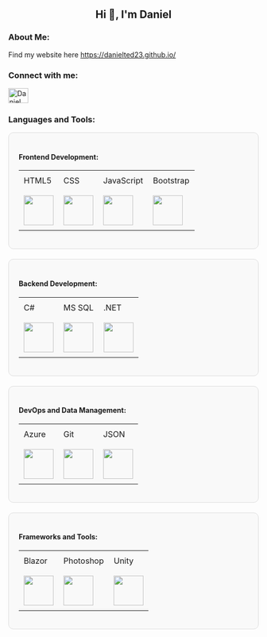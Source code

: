 <h2 align="center">Hi 👋, I'm Daniel</h2>

<h3 align="left">About Me:</h3>
<p align="left">
    Find my website here <a href="https://danielted23.github.io/" target="_blank">https://danielted23.github.io/</a>
</p>

<h3 align="left">Connect with me:</h3>
<p align="left">
    <a href="https://dk.linkedin.com/in/daniel-villena-askgaard-338524174?trk=people-guest_people-search-card" target="_blank">
        <img align="center" src="https://raw.githubusercontent.com/rahuldkjain/github-profile-readme-generator/master/src/images/icons/Social/linked-in-alt.svg" alt="Daniel Villena Askgaard LinkedIn" height="30" width="40" />
    </a>
</p>

<h3 align="left">Languages and Tools:</h3>

<!-- Frontend Development -->
<div style="border: 1px solid #ddd; padding: 20px; border-radius: 10px; background-color: #f9f9f9; margin-bottom: 20px;">
    <h4 align="left">Frontend Development:</h4>
    <table>
        <tr>
            <td style="padding: 10px;">HTML5</td>
            <td style="padding: 10px;">CSS</td>
            <td style="padding: 10px;">JavaScript</td>
            <td style="padding: 10px;">Bootstrap</td>
        </tr>
        <tr>
            <td style="padding: 10px;"><img src="https://cdn.jsdelivr.net/gh/devicons/devicon/icons/html5/html5-original-wordmark.svg" width="60px"></td>
            <td style="padding: 10px;"><img src="https://cdn.jsdelivr.net/gh/devicons/devicon/icons/css3/css3-original-wordmark.svg" width="60px"></td>
            <td style="padding: 10px;"><img src="https://cdn.jsdelivr.net/gh/devicons/devicon/icons/javascript/javascript-original.svg" width="60px"></td>
            <td style="padding: 10px;"><img src="https://cdn.jsdelivr.net/gh/devicons/devicon/icons/bootstrap/bootstrap-plain-wordmark.svg" width="60px"></td>
        </tr>
    </table>
</div>

<!-- Backend Development -->
<div style="border: 1px solid #ddd; padding: 20px; border-radius: 10px; background-color: #f9f9f9; margin-bottom: 20px;">
    <h4 align="left">Backend Development:</h4>
    <table>
        <tr>
            <td style="padding: 10px;">C#</td>
            <td style="padding: 10px;">MS SQL</td>
            <td style="padding: 10px;">.NET</td>
        </tr>
        <tr>
            <td style="padding: 10px;"><img src="https://cdn.jsdelivr.net/gh/devicons/devicon/icons/csharp/csharp-original.svg" width="60px"></td>
            <td style="padding: 10px;"><img src="https://cdn.jsdelivr.net/gh/devicons/devicon/icons/microsoftsqlserver/microsoftsqlserver-original.svg" width="60px"></td>
            <td style="padding: 10px;"><img src="https://cdn.jsdelivr.net/gh/devicons/devicon/icons/dot-net/dot-net-plain-wordmark.svg" width="60px"></td>
        </tr>
    </table>
</div>

<!-- DevOps and Data Management -->
<div style="border: 1px solid #ddd; padding: 20px; border-radius: 10px; background-color: #f9f9f9; margin-bottom: 20px;">
    <h4 align="left">DevOps and Data Management:</h4>
    <table>
        <tr>
            <td style="padding: 10px;">Azure</td>
            <td style="padding: 10px;">Git</td>
            <td style="padding: 10px;">JSON</td>
        </tr>
        <tr>
            <td style="padding: 10px;"><img src="https://cdn.jsdelivr.net/gh/devicons/devicon/icons/azure/azure-original.svg" width="60px"></td>
            <td style="padding: 10px;"><img src="https://cdn.jsdelivr.net/gh/devicons/devicon/icons/git/git-plain-wordmark.svg" width="60px"></td>
            <td style="padding: 10px;"><img src="https://cdn.jsdelivr.net/gh/devicons/devicon/icons/json/json-original.svg" width="60px"></td>
        </tr>
    </table>
</div>

<!-- Frameworks and Tools -->
<div style="border: 1px solid #ddd; padding: 20px; border-radius: 10px; background-color: #f9f9f9; margin-bottom: 20px;">
    <h4 align="left">Frameworks and Tools:</h4>
    <table>
        <tr>
            <td style="padding: 10px;">Blazor</td>
            <td style="padding: 10px;">Photoshop</td>
            <td style="padding: 10px;">Unity</td>
        </tr>
        <tr>
            <td style="padding: 10px;"><img src="https://cdn.jsdelivr.net/gh/devicons/devicon/icons/blazor/blazor-original.svg" width="60px"></td>
            <td style="padding: 10px;"><img src="https://cdn.jsdelivr.net/gh/devicons/devicon/icons/photoshop/photoshop-line.svg" width="60px"></td>
            <td style="padding: 10px;"><img src="https://cdn.jsdelivr.net/gh/devicons/devicon/icons/unity/unity-original.svg" width="60px"></td>
        </tr>
    </table>
</div>
